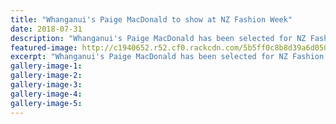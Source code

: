 ```yaml
---
title: "Whanganui's Paige MacDonald to show at NZ Fashion Week"
date: 2018-07-31
description: "Whanganui's Paige MacDonald has been selected for NZ Fashion Week's Miromoda Showcase..."
featured-image: http://c1940652.r52.cf0.rackcdn.com/5b5ff0c8b8d39a6d05000315/Paige-MacDonald-cron-31-july.gif
excerpt: "Whanganui's Paige MacDonald has been selected for NZ Fashion Week's Miromoda Showcase."
gallery-image-1: 
gallery-image-2: 
gallery-image-3: 
gallery-image-4: 
gallery-image-5: 
---
```

